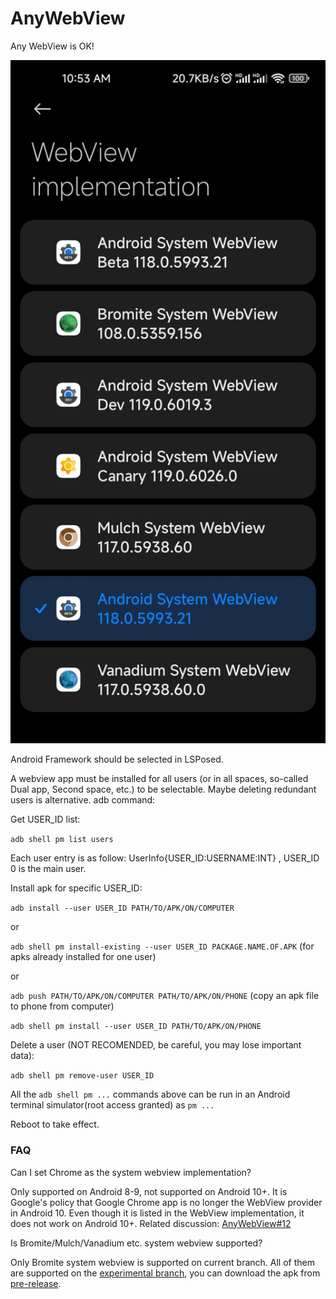 # AnyWebView

Any WebView is OK!

<img src=".github/webviews.jpg" width="720"/>

Android Framework should be selected in LSPosed.

A webview app must be installed for all users (or in all spaces, so-called Dual app, Second space, etc.) to be selectable. Maybe deleting redundant users is alternative.
adb command:

Get USER_ID list:

`adb shell pm list users`

Each user entry is as follow: UserInfo{USER_ID:USERNAME:INT} , USER_ID 0 is the main user.

Install apk for specific USER_ID:

`adb install --user USER_ID PATH/TO/APK/ON/COMPUTER`

or

`adb shell pm install-existing --user USER_ID PACKAGE.NAME.OF.APK` (for apks already installed for one user)

or

`adb push PATH/TO/APK/ON/COMPUTER PATH/TO/APK/ON/PHONE` (copy an apk file to phone from computer)

`adb shell pm install --user USER_ID PATH/TO/APK/ON/PHONE`

Delete a user (NOT RECOMENDED, be careful, you may lose important data):

`adb shell pm remove-user USER_ID`

All the `adb shell pm ...` commands above can be run in an Android terminal simulator(root access granted) as `pm ...`

Reboot to take effect.

### FAQ

Can I set Chrome as the system webview implementation?

Only supported on Android 8-9, not supported on Android 10+. It is Google's policy that Google Chrome app is no longer the WebView provider in Android 10. Even though it is listed in the WebView implementation, it does not work on Android 10+. Related discussion: [AnyWebView#12](https://github.com/neoblackxt/AnyWebView/issues/12#issuecomment-1644258502)

Is Bromite/Mulch/Vanadium etc. system webview supported?

Only Bromite system webview is supported on current branch. All of them are supported on the [experimental branch](https://github.com/neoblackxt/AnyWebView/tree/experimental), you can download the apk from [pre-release](https://github.com/neoblackxt/AnyWebView/releases/tag/v1.2).

